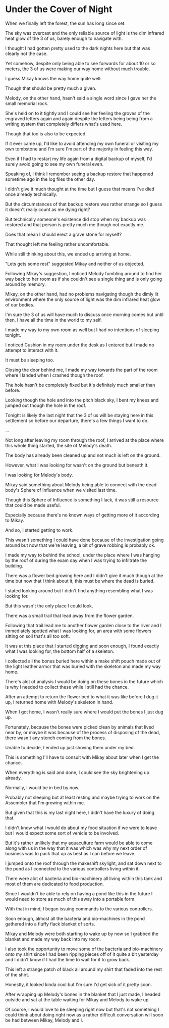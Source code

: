 # Under the Cover of Night

When we finally left the forest, the sun has long since set.

The sky was overcast and the only reliable source of light is the dim infrared heat glow of the 3 of us, barely enough to navigate with.

I thought I had gotten pretty used to the dark nights here but that was clearly not the case.

Yet somehow, despite only being able to see forwards for about 10 or so meters, the 3 of us were making our way home without much trouble. 

I guess Mikay knows the way home quite well.

Though that should be pretty much a given. 

Melody, on the other hand, hasn't said a single word since I gave her the small memorial rock.

She's held on to it tightly and I could see her feeling the groves of the engraved letters again and again despite the letters being being from a writing system that completely differs what's used here.

Though that too is also to be expected.

If it ever came up, I'd like to avoid attending my own funeral or visiting my own tombstone and I'm sure I'm part of the majority in feeling this way.

Even if I had to restart my life again from a digital backup of myself, I'd surely avoid going to see my own funeral even.

Speaking of, I think I remember seeing a backup restore that happened sometime ago in the log files the other day. 

I didn't give it much thought at the time but I guess that means I've died once already technically. 

But the circumstances of that backup restore was rather strange so I guess it doesn't really count as me dying right?

But technically someone's existence did stop when my backup was restored and that person is pretty much me though not exactly me.

Does that mean I should erect a grave stone for myself? 

That thought left me feeling rather uncomfortable. 

While still thinking about this, we ended up arriving at home.

"Lets gets some rest" suggested Mikay and neither of us objected.

Following Mikay's suggestion, I noticed Melody fumbling around to find her way back to her room as if she couldn't see a single thing and is only going around by memory.

Mikay, on the other hand, had no problems navigating though the dimly lit environment where the only source of light was the dim infrared heat glow of our bodies.

I'm sure the 3 of us will have much to discuss once morning comes but until then, I have all the time in the world to my self.

I made my way to my own room as well but I had no intentions of sleeping tonight.

I noticed Cushion in my room under the desk as I entered but I made no attempt to interact with it.

It must be sleeping too. 

Closing the door behind me, I made my way towards the part of the room where I landed when I crashed though the roof.

The hole hasn't be completely fixed but it's definitely much smaller than before. 

Looking though the hole and into the pitch black sky, I bent my knees and jumped out though the hole in the roof. 

Tonight is likely the last night that the 3 of us will be staying here in this settlement so before our departure, there's a few things I want to do.

...

Not long after leaving my room through the roof, I arrived at the place where this whole thing started, the site of Melody's death.

The body has already been cleaned up and not much is left on the ground. 

However, what I was looking for wasn't on the ground but beneath it.

I was looking for Melody's body.

Mikay said something about Melody being able to connect with the dead body's Sphere of Influence when we visited last time.

Though this Sphere of Influence is something I lack, it was still a resource that could be made useful.

Especially because there's no known ways of getting more of it according to Mikay.

And so, I started getting to work.

This wasn't something I could have done because of the investigation going around but now that we're leaving, a bit of grave robbing is probably ok.

I made my way to behind the school, under the place where I was hanging by the roof of during the exam day when I was trying to infiltrate the building.

There was a flower bed growing here and I didn't give it much though at the time but now that I think about it, this must be where the dead is buried.

I stated looking around but I didn't find anything resembling what I was looking for.

But this wasn't the only place I could look.

There was a small trail that lead away from the flower garden.

Following that trail lead me to another flower garden close to the river and I immediately spotted what I was looking for, an area with some flowers sitting on soil that's all too soft.

It was at this place that I started digging and soon enough, I found exactly what I was looking for, the bottom half of a skeleton.

I collected all the bones buried here within a make shift pouch made out of the light leather armor that was buried with the skeleton and made my way home.

There's alot of analysis I would be doing on these bones in the future which is why I needed to collect these while I still had the chance.

After an attempt to return the flower bed to what it was like before I dug it up, I returned home with Melody's skeleton in hand.

When I got home, I wasn't really sure where I would put the bones I just dug up. 

Fortunately, because the bones were picked clean by animals that lived near by, or maybe it was because of the process of disposing of the dead, there wasn't any stench coming from the bones.

Unable to decide, I ended up just shoving them under my bed.

This is something I'll have to consult with Mikay about later when I get the chance.

When everything is said and done, I could see the sky brightening up already.

Normally, I would be in bed by now.

Probably not sleeping but at least resting and maybe trying to work on the Assembler that I'm growing within me. 

But given that this is my last night here, I didn't have the luxury of doing that. 

I didn't know what I would do about my food situation if we were to leave but I would expect some sort of vehicle to be involved. 

But it's rather unlikely that my aquaculture farm would be able to come along with us in the way that it was which was why my next order of business was to pack that up as best as I can before we leave.

I jumped onto the roof through the makeshift skylight, and sat down next to the pond as I connected to the various controllers living within it.

There were alot of bacteria and bio-machinery all living within this tank and most of them are dedicated to food production. 

Since I wouldn't be able to rely on having a pond like this in the future I would need to store as much of this away into a portable form.

With that in mind, I began issuing commands to the various controllers.

Soon enough, almost all the bacteria and bio-machines in the pond gathered into a fluffy flack blanket of sorts.

Mikay and Melody were both starting to wake up by now so I grabbed the blanket and made my way back into my room.

I also took the opportunity to move some of the bacteria and bio-machinery onto my shirt since I had been ripping pieces off of it quite a bit yesterday and I didn't know if I had the time to wait for it to grow back.

This left a strange patch of black all around my shirt that faded into the rest of the shirt.

Honestly, it looked kinda cool but I'm sure I'd get sick of it pretty soon.

After wrapping up Melody's bones in the blanket that I just made, I headed outside and sat at the table waiting for Mikay and Melody to wake up.

Of course, I would love to be sleeping right now but that's not something I could think about doing right now as a rather difficult conversation will soon be had between Mikay, Melody and I.

